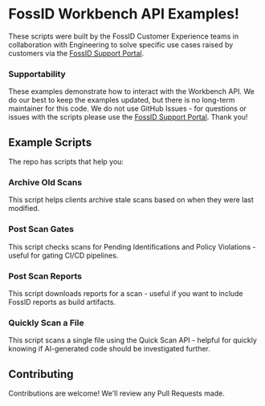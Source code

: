 # FossID Workbench API Examples!
These scripts were built by the FossID Customer Experience teams in collaboration with Engineering to solve specific use cases raised by customers via the [FossID Support Portal](https://support.fossid.com/). 

### Supportability
These examples demonstrate how to interact with the Workbench API. We do our best to keep the examples updated, but there is no long-term maintainer for this code. We do not use GitHub Issues - for questions or issues with the scripts please use the [FossID Support Portal](https://support.fossid.com/). Thank you! 

## Example Scripts
The repo has scripts that help you:

### Archive Old Scans
This script helps clients archive stale scans based on when they were last modified.

### Post Scan Gates
This script checks scans for Pending Identifications and Policy Violations - useful for gating CI/CD pipelines.

### Post Scan Reports
This script downloads reports for a scan - useful if you want to include FossID reports as build artifacts.

### Quickly Scan a File
This script scans a single file using the Quick Scan API - helpful for quickly knowing if AI-generated code should be investigated further.

## Contributing
Contributions are welcome! We'll review any Pull Requests made.

